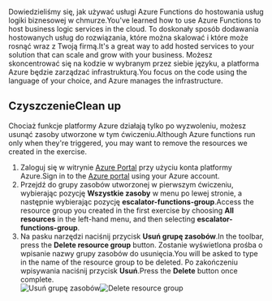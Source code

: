 <span data-ttu-id="d3730-101">Dowiedzieliśmy się, jak używać usługi Azure Functions do hostowania usług logiki biznesowej w chmurze.</span><span class="sxs-lookup"><span data-stu-id="d3730-101">You've learned how to use Azure Functions to host business logic services in the cloud.</span></span> <span data-ttu-id="d3730-102">To doskonały sposób dodawania hostowanych usług do rozwiązania, które można skalować i które może rosnąć wraz z Twoją firmą.</span><span class="sxs-lookup"><span data-stu-id="d3730-102">It's a great way to add hosted services to your solution that can scale and grow with your business.</span></span> <span data-ttu-id="d3730-103">Możesz skoncentrować się na kodzie w wybranym przez siebie języku, a platforma Azure będzie zarządzać infrastrukturą.</span><span class="sxs-lookup"><span data-stu-id="d3730-103">You focus on the code using the language of your choice, and Azure manages the infrastructure.</span></span>

## <a name="clean-up"></a><span data-ttu-id="d3730-104">Czyszczenie</span><span class="sxs-lookup"><span data-stu-id="d3730-104">Clean up</span></span>
<span data-ttu-id="d3730-105">Chociaż funkcje platformy Azure działają tylko po wyzwoleniu, możesz usunąć zasoby utworzone w tym ćwiczeniu.</span><span class="sxs-lookup"><span data-stu-id="d3730-105">Although Azure functions run only when they're triggered, you may want to remove the resources we created in the exercise.</span></span>

1. <span data-ttu-id="d3730-106">Zaloguj się w witrynie [Azure Portal](https://portal.azure.com) przy użyciu konta platformy Azure.</span><span class="sxs-lookup"><span data-stu-id="d3730-106">Sign in to the [Azure portal](https://portal.azure.com) using your Azure account.</span></span>
1. <span data-ttu-id="d3730-107">Przejdź do grupy zasobów utworzonej w pierwszym ćwiczeniu, wybierając pozycję **Wszystkie zasoby** w menu po lewej stronie, a następnie wybierając pozycję **escalator-functions-group**.</span><span class="sxs-lookup"><span data-stu-id="d3730-107">Access the resource group you created in the first exercise by choosing **All resources** in the left-hand menu, and then selecting **escalator-functions-group**.</span></span>
1. <span data-ttu-id="d3730-108">Na pasku narzędzi naciśnij przycisk **Usuń grupę zasobów**.</span><span class="sxs-lookup"><span data-stu-id="d3730-108">In the toolbar, press the **Delete resource group** button.</span></span> <span data-ttu-id="d3730-109">Zostanie wyświetlona prośba o wpisanie nazwy grupy zasobów do usunięcia.</span><span class="sxs-lookup"><span data-stu-id="d3730-109">You will be asked to type in the name of the resource group to be deleted.</span></span> <span data-ttu-id="d3730-110">Po zakończeniu wpisywania naciśnij przycisk **Usuń**.</span><span class="sxs-lookup"><span data-stu-id="d3730-110">Press the **Delete** button once complete.</span></span>  
<span data-ttu-id="d3730-111">![Usuń grupę zasobów](../images/7-cleanup.png)</span><span class="sxs-lookup"><span data-stu-id="d3730-111">![Delete resource group](../images/7-cleanup.png)</span></span> 